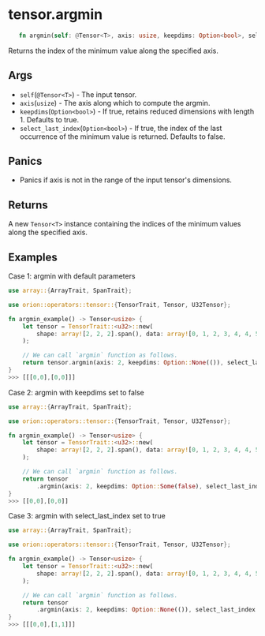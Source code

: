 # tensor.argmin

```rust 
   fn argmin(self: @Tensor<T>, axis: usize, keepdims: Option<bool>, select_last_index: Option<bool>) -> Tensor<usize>;
```

Returns the index of the minimum value along the specified axis.

## Args

* `self`(`@Tensor<T>`) - The input tensor.
* `axis`(`usize`) - The axis along which to compute the argmin.
* `keepdims`(`Option<bool>`) - If true, retains reduced dimensions with length 1. Defaults to true.
* `select_last_index`(`Option<bool>`) - If true, the index of the last occurrence of the minimum value is returned. Defaults to false.   

## Panics

* Panics if axis is not in the range of the input tensor's dimensions.

## Returns 

A new `Tensor<T>` instance containing the indices of the minimum values along the specified axis.

## Examples

Case 1: argmin with default parameters

```rust
use array::{ArrayTrait, SpanTrait};

use orion::operators::tensor::{TensorTrait, Tensor, U32Tensor};

fn argmin_example() -> Tensor<usize> {
    let tensor = TensorTrait::<u32>::new(
        shape: array![2, 2, 2].span(), data: array![0, 1, 2, 3, 4, 4, 5, 5].span(),
    );

    // We can call `argmin` function as follows.
    return tensor.argmin(axis: 2, keepdims: Option::None(()), select_last_index: Option::None(()));
}
>>> [[[0,0],[0,0]]]

```
Case 2: argmin with keepdims set to false

```rust
use array::{ArrayTrait, SpanTrait};

use orion::operators::tensor::{TensorTrait, Tensor, U32Tensor};

fn argmin_example() -> Tensor<usize> {
    let tensor = TensorTrait::<u32>::new(
        shape: array![2, 2, 2].span(), data: array![0, 1, 2, 3, 4, 4, 5, 5].span(),
    );

    // We can call `argmin` function as follows.
    return tensor
        .argmin(axis: 2, keepdims: Option::Some(false), select_last_index: Option::None(()));
}
>>> [[0,0],[0,0]]
```

Case 3: argmin with select_last_index set to true

```rust
use array::{ArrayTrait, SpanTrait};

use orion::operators::tensor::{TensorTrait, Tensor, U32Tensor};

fn argmin_example() -> Tensor<usize> {
    let tensor = TensorTrait::<u32>::new(
        shape: array![2, 2, 2].span(), data: array![0, 1, 2, 3, 4, 4, 5, 5].span(),
    );

    // We can call `argmin` function as follows.
    return tensor
        .argmin(axis: 2, keepdims: Option::None(()), select_last_index: Option::Some(true));
}
>>> [[[0,0],[1,1]]]
```
